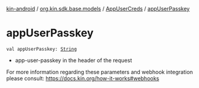 [kin-android](../../index.md) / [org.kin.sdk.base.models](../index.md) / [AppUserCreds](index.md) / [appUserPasskey](./app-user-passkey.md)

# appUserPasskey

`val appUserPasskey: `[`String`](https://kotlinlang.org/api/latest/jvm/stdlib/kotlin/-string/index.html)
* app-user-passkey in the header of the request

For more information regarding these parameters and webhook integration
please consult: https://docs.kin.org/how-it-works#webhooks

